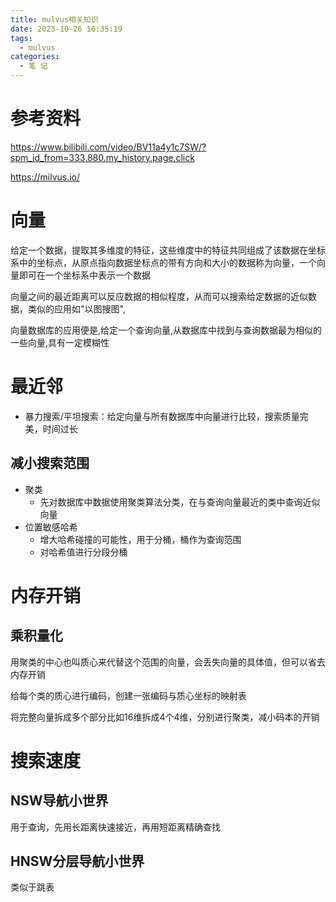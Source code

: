 ```yaml
---
title: mulvus相关知识
date: 2023-10-26 10:35:19
tags:
  - mulvus
categories:
  - 笔 记
---
```


# 参考资料

https://www.bilibili.com/video/BV11a4y1c7SW/?spm_id_from=333.880.my_history.page.click

https://milvus.io/

# 向量

给定一个数据，提取其多维度的特征，这些维度中的特征共同组成了该数据在坐标系中的坐标点，从原点指向数据坐标点的带有方向和大小的数据称为向量，一个向量即可在一个坐标系中表示一个数据

向量之间的最近距离可以反应数据的相似程度，从而可以搜索给定数据的近似数据，类似的应用如"以图搜图", 

向量数据库的应用便是,给定一个查询向量,从数据库中找到与查询数据最为相似的一些向量,具有一定模糊性

# 最近邻

- 暴力搜索/平坦搜索：给定向量与所有数据库中向量进行比较，搜索质量完美，时间过长

## 减小搜索范围

- 聚类
    - 先对数据库中数据使用聚类算法分类，在与查询向量最近的类中查询近似向量
- 位置敏感哈希
    - 增大哈希碰撞的可能性，用于分桶，桶作为查询范围
    - 对哈希值进行分段分桶

# 内存开销

## 乘积量化

用聚类的中心也叫质心来代替这个范围的向量，会丢失向量的具体值，但可以省去内存开销

给每个类的质心进行编码，创建一张编码与质心坐标的映射表

将完整向量拆成多个部分比如16维拆成4个4维，分别进行聚类，减小码本的开销

# 搜索速度

## NSW导航小世界

用于查询，先用长距离快速接近，再用短距离精确查找

## HNSW分层导航小世界

类似于跳表